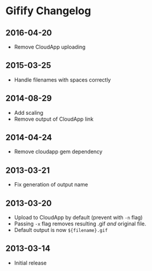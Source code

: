 # Gifify Changelog

## 2016-04-20

* Remove CloudApp uploading

## 2015-03-25

* Handle filenames with spaces correctly

## 2014-08-29

* Add scaling
* Remove output of CloudApp link

## 2014-04-24

* Remove cloudapp gem dependency

## 2013-03-21

* Fix generation of output name

## 2013-03-20

* Upload to CloudApp by default (prevent with `-n` flag)
* Passing `-x` flag removes resulting .gif *and* original file.
* Default output is now `${filename}.gif`

## 2013-03-14

* Initial release
